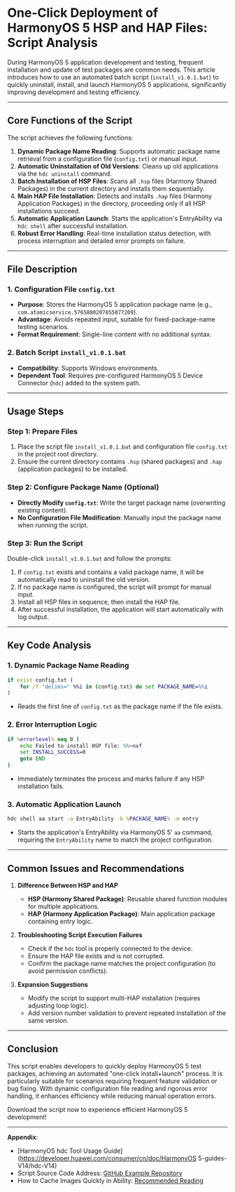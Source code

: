 # One-Click Deployment of HarmonyOS 5 HSP and HAP Files: Script Analysis

During HarmonyOS 5 application development and testing, frequent installation and update of test packages are common needs. This article introduces how to use an automated batch script (`install_v1.0.1.bat`) to quickly uninstall, install, and launch HarmonyOS 5 applications, significantly improving development and testing efficiency.

---

## Core Functions of the Script

The script achieves the following functions:

1. **Dynamic Package Name Reading**: Supports automatic package name retrieval from a configuration file (`config.txt`) or manual input.
2. **Automatic Uninstallation of Old Versions**: Cleans up old applications via the `hdc uninstall` command.
3. **Batch Installation of HSP Files**: Scans all `.hsp` files (Harmony Shared Packages) in the current directory and installs them sequentially.
4. **Main HAP File Installation**: Detects and installs `.hap` files (Harmony Application Packages) in the directory, proceeding only if all HSP installations succeed.
5. **Automatic Application Launch**: Starts the application's EntryAbility via `hdc shell` after successful installation.
6. **Robust Error Handling**: Real-time installation status detection, with process interruption and detailed error prompts on failure.

---

## File Description

### 1. Configuration File `config.txt`

* **Purpose**: Stores the HarmonyOS 5 application package name (e.g., `com.atomicservice.5765880207855877209`).
* **Advantage**: Avoids repeated input, suitable for fixed-package-name testing scenarios.
* **Format Requirement**: Single-line content with no additional syntax.

### 2. Batch Script `install_v1.0.1.bat`

* **Compatibility**: Supports Windows environments.
* **Dependent Tool**: Requires pre-configured HarmonyOS 5 Device Connector (`hdc`) added to the system path.

---

## Usage Steps

### Step 1: Prepare Files

1. Place the script file `install_v1.0.1.bat` and configuration file `config.txt` in the project root directory.
2. Ensure the current directory contains `.hsp` (shared packages) and `.hap` (application packages) to be installed.

### Step 2: Configure Package Name (Optional)

* **Directly Modify `config.txt`**: Write the target package name (overwriting existing content).
* **No Configuration File Modification**: Manually input the package name when running the script.

### Step 3: Run the Script

Double-click `install_v1.0.1.bat` and follow the prompts:

1. If `config.txt` exists and contains a valid package name, it will be automatically read to uninstall the old version.
2. If no package name is configured, the script will prompt for manual input.
3. Install all HSP files in sequence, then install the HAP file.
4. After successful installation, the application will start automatically with log output.

---

## Key Code Analysis

### 1. Dynamic Package Name Reading

```bat
if exist config.txt (
    for /f "delims=" %%i in (config.txt) do set PACKAGE_NAME=%%i
)
```

* Reads the first line of `config.txt` as the package name if the file exists.

### 2. Error Interruption Logic

```bat
if %errorlevel% neq 0 (
    echo Failed to install HSP file: %%~nxf
    set INSTALL_SUCCESS=0
    goto END
)
```

* Immediately terminates the process and marks failure if any HSP installation fails.

### 3. Automatic Application Launch

```bat
hdc shell aa start -a EntryAbility -b %PACKAGE_NAME% -m entry
```

* Starts the application's EntryAbility via HarmonyOS 5' `aa` command, requiring the `EntryAbility` name to match the project configuration.

---

## Common Issues and Recommendations

1. **Difference Between HSP and HAP**

   * **HSP (Harmony Shared Package)**: Reusable shared function modules for multiple applications.
   * **HAP (Harmony Application Package)**: Main application package containing entry logic.

2. **Troubleshooting Script Execution Failures**

   * Check if the `hdc` tool is properly connected to the device.
   * Ensure the HAP file exists and is not corrupted.
   * Confirm the package name matches the project configuration (to avoid permission conflicts).

3. **Expansion Suggestions**

   * Modify the script to support multi-HAP installation (requires adjusting loop logic).
   * Add version number validation to prevent repeated installation of the same version.

---

## Conclusion

This script enables developers to quickly deploy HarmonyOS 5 test packages, achieving an automated "one-click install+launch" process. It is particularly suitable for scenarios requiring frequent feature validation or bug fixing. With dynamic configuration file reading and rigorous error handling, it enhances efficiency while reducing manual operation errors.

Download the script now to experience efficient HarmonyOS 5 development!

---

**Appendix**:

* [HarmonyOS hdc Tool Usage Guide](https://developer.huawei.com/consumer/cn/doc/HarmonyOS 5-guides-V14/hdc-V14)
* Script Source Code Address: [GitHub Example Repository](https://gitee.com/qq1963861722/harmony-deploy/blob/master/README.md)
* How to Cache Images Quickly in Ability: [Recommended Reading](https://juejin.cn/post/7478653035117264911)